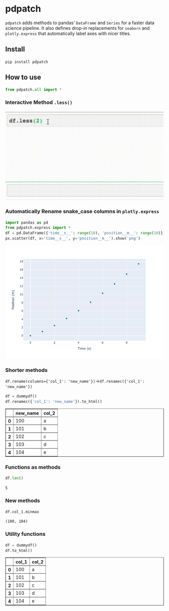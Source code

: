 pdpatch
================

<!-- WARNING: THIS FILE WAS AUTOGENERATED! DO NOT EDIT! -->

`pdpatch` adds methods to pandas’ `DataFrame` and `Series` for a faster
data science pipeline. It also defines drop-in replacements for
`seaborn` and `plotly.express` that automatically label axes with nicer
titles.

## Install

`pip install pdpatch`

## How to use

``` python
from pdpatch.all import *
```

### Interactive Method `.less()`

![Alt Text](less15_360.gif)

### Automatically Rename snake_case columns in `plotly.express`

``` python
import pandas as pd
from pdpatch.express import *
df = pd.DataFrame({'time__s__': range(10), 'position__m__': range(10)})
px.scatter(df, x='time__s__', y='position__m__').show('png')
```

![](index_files/figure-gfm/cell-3-output-1.png)

### Shorter methods

`df.rename(columns={'col_1': 'new_name'})`-\>`df.renamec({'col_1': 'new_name'})`

``` python
df = dummydf()
df.renamec({'col_1': 'new_name'}).to_html()
```

<table border="1" class="dataframe">
<thead>
<tr style="text-align: right;">
<th>
</th>
<th>
new_name
</th>
<th>
col_2
</th>
</tr>
</thead>
<tbody>
<tr>
<th>
0
</th>
<td>
100
</td>
<td>
a
</td>
</tr>
<tr>
<th>
1
</th>
<td>
101
</td>
<td>
b
</td>
</tr>
<tr>
<th>
2
</th>
<td>
102
</td>
<td>
c
</td>
</tr>
<tr>
<th>
3
</th>
<td>
103
</td>
<td>
d
</td>
</tr>
<tr>
<th>
4
</th>
<td>
104
</td>
<td>
e
</td>
</tr>
</tbody>
</table>

### Functions as methods

``` python
df.len()
```

    5

### New methods

``` python
df.col_1.minmax
```

    (100, 104)

### Utility functions

``` python
df = dummydf()
df.to_html()
```

<table border="1" class="dataframe">
<thead>
<tr style="text-align: right;">
<th>
</th>
<th>
col_1
</th>
<th>
col_2
</th>
</tr>
</thead>
<tbody>
<tr>
<th>
0
</th>
<td>
100
</td>
<td>
a
</td>
</tr>
<tr>
<th>
1
</th>
<td>
101
</td>
<td>
b
</td>
</tr>
<tr>
<th>
2
</th>
<td>
102
</td>
<td>
c
</td>
</tr>
<tr>
<th>
3
</th>
<td>
103
</td>
<td>
d
</td>
</tr>
<tr>
<th>
4
</th>
<td>
104
</td>
<td>
e
</td>
</tr>
</tbody>
</table>
